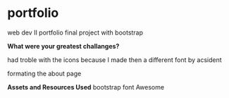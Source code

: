# portfolio
web dev II portfolio final project with bootstrap



**What were your greatest challanges?**

had troble with the icons because I made then a different font by acsident 

formating the about page 





**Assets and Resources Used**
bootstrap
font Awesome
